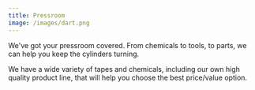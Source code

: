 ```yaml
---
title: Pressroom
image: /images/dart.png
---
```


<!-- split -->
We've got your pressroom covered. From chemicals to tools, to parts, we can help you keep the cylinders turning.

We have a wide variety of tapes and chemicals, including our own high quality product line, that will help you choose the best price/value option.
